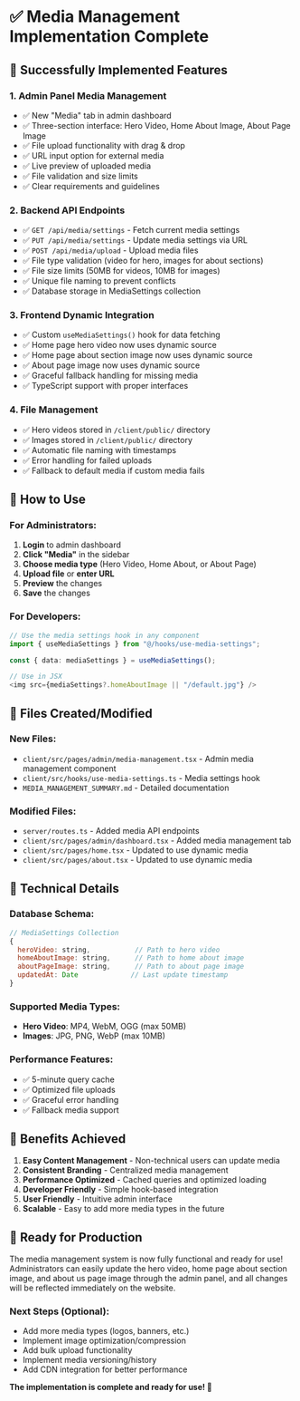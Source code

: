 # ✅ Media Management Implementation Complete

## 🎉 Successfully Implemented Features

### 1. **Admin Panel Media Management**
- ✅ New "Media" tab in admin dashboard
- ✅ Three-section interface: Hero Video, Home About Image, About Page Image
- ✅ File upload functionality with drag & drop
- ✅ URL input option for external media
- ✅ Live preview of uploaded media
- ✅ File validation and size limits
- ✅ Clear requirements and guidelines

### 2. **Backend API Endpoints**
- ✅ `GET /api/media/settings` - Fetch current media settings
- ✅ `PUT /api/media/settings` - Update media settings via URL
- ✅ `POST /api/media/upload` - Upload media files
- ✅ File type validation (video for hero, images for about sections)
- ✅ File size limits (50MB for videos, 10MB for images)
- ✅ Unique file naming to prevent conflicts
- ✅ Database storage in MediaSettings collection

### 3. **Frontend Dynamic Integration**
- ✅ Custom `useMediaSettings()` hook for data fetching
- ✅ Home page hero video now uses dynamic source
- ✅ Home page about section image now uses dynamic source
- ✅ About page image now uses dynamic source
- ✅ Graceful fallback handling for missing media
- ✅ TypeScript support with proper interfaces

### 4. **File Management**
- ✅ Hero videos stored in `/client/public/` directory
- ✅ Images stored in `/client/public/` directory
- ✅ Automatic file naming with timestamps
- ✅ Error handling for failed uploads
- ✅ Fallback to default media if custom media fails

## 🚀 How to Use

### For Administrators:
1. **Login** to admin dashboard
2. **Click "Media"** in the sidebar
3. **Choose media type** (Hero Video, Home About, or About Page)
4. **Upload file** or **enter URL**
5. **Preview** the changes
6. **Save** the changes

### For Developers:
```typescript
// Use the media settings hook in any component
import { useMediaSettings } from "@/hooks/use-media-settings";

const { data: mediaSettings } = useMediaSettings();

// Use in JSX
<img src={mediaSettings?.homeAboutImage || "/default.jpg"} />
```

## 📁 Files Created/Modified

### New Files:
- `client/src/pages/admin/media-management.tsx` - Admin media management component
- `client/src/hooks/use-media-settings.ts` - Media settings hook
- `MEDIA_MANAGEMENT_SUMMARY.md` - Detailed documentation

### Modified Files:
- `server/routes.ts` - Added media API endpoints
- `client/src/pages/admin/dashboard.tsx` - Added media management tab
- `client/src/pages/home.tsx` - Updated to use dynamic media
- `client/src/pages/about.tsx` - Updated to use dynamic media

## 🔧 Technical Details

### Database Schema:
```javascript
// MediaSettings Collection
{
  heroVideo: string,           // Path to hero video
  homeAboutImage: string,      // Path to home about image  
  aboutPageImage: string,      // Path to about page image
  updatedAt: Date             // Last update timestamp
}
```

### Supported Media Types:
- **Hero Video**: MP4, WebM, OGG (max 50MB)
- **Images**: JPG, PNG, WebP (max 10MB)

### Performance Features:
- ✅ 5-minute query cache
- ✅ Optimized file uploads
- ✅ Graceful error handling
- ✅ Fallback media support

## 🎯 Benefits Achieved

1. **Easy Content Management** - Non-technical users can update media
2. **Consistent Branding** - Centralized media management
3. **Performance Optimized** - Cached queries and optimized loading
4. **Developer Friendly** - Simple hook-based integration
5. **User Friendly** - Intuitive admin interface
6. **Scalable** - Easy to add more media types in the future

## 🚀 Ready for Production

The media management system is now fully functional and ready for use! Administrators can easily update the hero video, home page about section image, and about us page image through the admin panel, and all changes will be reflected immediately on the website.

### Next Steps (Optional):
- Add more media types (logos, banners, etc.)
- Implement image optimization/compression
- Add bulk upload functionality
- Implement media versioning/history
- Add CDN integration for better performance

**The implementation is complete and ready for use! 🎉**



